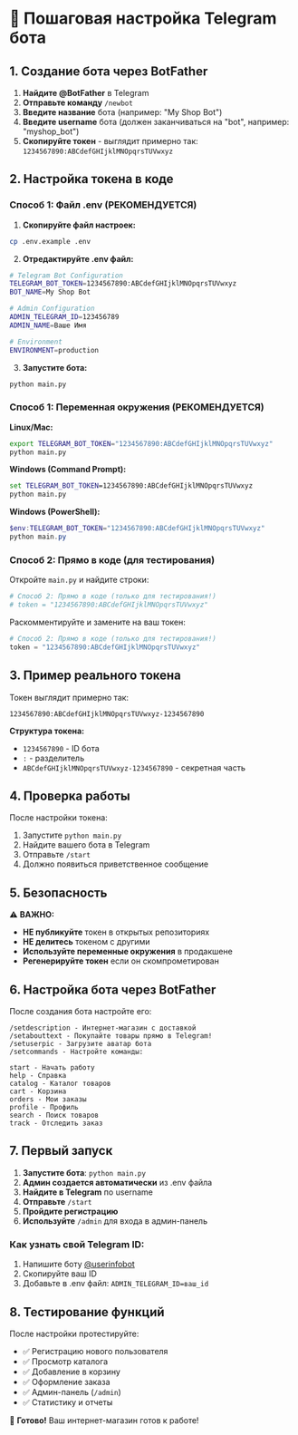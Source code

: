 # 🤖 Пошаговая настройка Telegram бота

## 1. Создание бота через BotFather

1. **Найдите @BotFather** в Telegram
2. **Отправьте команду** `/newbot`
3. **Введите название** бота (например: "My Shop Bot")
4. **Введите username** бота (должен заканчиваться на "bot", например: "myshop_bot")
5. **Скопируйте токен** - выглядит примерно так: `1234567890:ABCdefGHIjklMNOpqrsTUVwxyz`

## 2. Настройка токена в коде

### Способ 1: Файл .env (РЕКОМЕНДУЕТСЯ)

1. **Скопируйте файл настроек:**
```bash
cp .env.example .env
```

2. **Отредактируйте .env файл:**
```bash
# Telegram Bot Configuration
TELEGRAM_BOT_TOKEN=1234567890:ABCdefGHIjklMNOpqrsTUVwxyz
BOT_NAME=My Shop Bot

# Admin Configuration  
ADMIN_TELEGRAM_ID=123456789
ADMIN_NAME=Ваше Имя

# Environment
ENVIRONMENT=production
```

3. **Запустите бота:**
```bash
python main.py
```

### Способ 1: Переменная окружения (РЕКОМЕНДУЕТСЯ)

**Linux/Mac:**
```bash
export TELEGRAM_BOT_TOKEN="1234567890:ABCdefGHIjklMNOpqrsTUVwxyz"
python main.py
```

**Windows (Command Prompt):**
```cmd
set TELEGRAM_BOT_TOKEN=1234567890:ABCdefGHIjklMNOpqrsTUVwxyz
python main.py
```

**Windows (PowerShell):**
```powershell
$env:TELEGRAM_BOT_TOKEN="1234567890:ABCdefGHIjklMNOpqrsTUVwxyz"
python main.py
```

### Способ 2: Прямо в коде (для тестирования)

Откройте `main.py` и найдите строки:
```python
# Способ 2: Прямо в коде (только для тестирования!)
# token = "1234567890:ABCdefGHIjklMNOpqrsTUVwxyz"
```

Раскомментируйте и замените на ваш токен:
```python
# Способ 2: Прямо в коде (только для тестирования!)
token = "1234567890:ABCdefGHIjklMNOpqrsTUVwxyz"
```

## 3. Пример реального токена

Токен выглядит примерно так:
```
1234567890:ABCdefGHIjklMNOpqrsTUVwxyz-1234567890
```

**Структура токена:**
- `1234567890` - ID бота
- `:` - разделитель
- `ABCdefGHIjklMNOpqrsTUVwxyz-1234567890` - секретная часть

## 4. Проверка работы

После настройки токена:
1. Запустите `python main.py`
2. Найдите вашего бота в Telegram
3. Отправьте `/start`
4. Должно появиться приветственное сообщение

## 5. Безопасность

⚠️ **ВАЖНО:**
- **НЕ публикуйте** токен в открытых репозиториях
- **НЕ делитесь** токеном с другими
- **Используйте переменные окружения** в продакшене
- **Регенерируйте токен** если он скомпрометирован

## 6. Настройка бота через BotFather

После создания бота настройте его:

```
/setdescription - Интернет-магазин с доставкой
/setabouttext - Покупайте товары прямо в Telegram!
/setuserpic - Загрузите аватар бота
/setcommands - Настройте команды:

start - Начать работу
help - Справка
catalog - Каталог товаров
cart - Корзина
orders - Мои заказы
profile - Профиль
search - Поиск товаров
track - Отследить заказ
```

## 7. Первый запуск

1. **Запустите бота**: `python main.py`
2. **Админ создается автоматически** из .env файла
3. **Найдите в Telegram** по username
4. **Отправьте** `/start`
5. **Пройдите регистрацию**
6. **Используйте** `/admin` для входа в админ-панель

### Как узнать свой Telegram ID:
1. Напишите боту [@userinfobot](https://t.me/userinfobot)
2. Скопируйте ваш ID
3. Добавьте в .env файл: `ADMIN_TELEGRAM_ID=ваш_id`

## 8. Тестирование функций

После настройки протестируйте:
- ✅ Регистрацию нового пользователя
- ✅ Просмотр каталога
- ✅ Добавление в корзину
- ✅ Оформление заказа
- ✅ Админ-панель (`/admin`)
- ✅ Статистику и отчеты

🎉 **Готово!** Ваш интернет-магазин готов к работе!